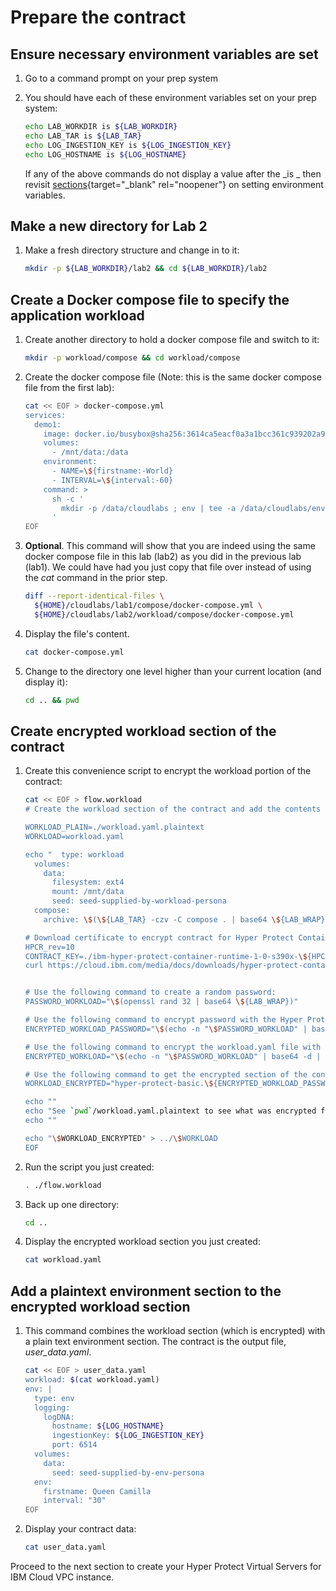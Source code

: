 # Prepare the contract 

## Ensure necessary environment variables are set
    
1. Go to a command prompt on your prep system

2. You should have each of these environment variables set on your prep system:

    ``` bash
    echo LAB_WORKDIR is ${LAB_WORKDIR}
    echo LAB_TAR is ${LAB_TAR}
    echo LOG_INGESTION_KEY is ${LOG_INGESTION_KEY}
    echo LOG_HOSTNAME is ${LOG_HOSTNAME}
    ```  
         
    If any of the above commands do not display a value after the _is _ then revisit [sections](../prereqs/setup.md){target="_blank" rel="noopener"} on setting environment variables.
             
## Make a new directory for Lab 2

1. Make a fresh directory structure and change in to it:

    ``` bash
    mkdir -p ${LAB_WORKDIR}/lab2 && cd ${LAB_WORKDIR}/lab2
    ```

## Create a Docker compose file to specify the application workload

1. Create another directory to hold a docker compose file and switch to it:

    ``` bash
    mkdir -p workload/compose && cd workload/compose
    ```

1. Create the docker compose file (Note: this is the same docker compose file from the first lab):

    ``` bash
    cat << EOF > docker-compose.yml    
    services:
      demo1:
        image: docker.io/busybox@sha256:3614ca5eacf0a3a1bcc361c939202a974b4902b9334ff36eb29ffe9011aaad83
        volumes:
          - /mnt/data:/data
        environment:
          - NAME=\${firstname:-World}
          - INTERVAL=\${interval:-60}
        command: >
          sh -c '
            mkdir -p /data/cloudlabs ; env | tee -a /data/cloudlabs/env.out; cat /data/cloudlabs/env.out; head /data/cloudlabs/greetings.out ; tail /data/cloudlabs/greetings.out ; while true ; do sleep \$\${INTERVAL} ; echo hello \$\${NAME} the time is \$\$(date) | tee -a /data/cloudlabs/greetings.out ; done
          '
    EOF
    ```

1. **Optional**.  This command will show that you are indeed using the same docker compose file in this lab (lab2)  as you did in the previous lab (lab1).  We could have had you just copy that file over instead of using the *cat* command in the prior step.


    ``` bash
    diff --report-identical-files \
      ${HOME}/cloudlabs/lab1/compose/docker-compose.yml \
      ${HOME}/cloudlabs/lab2/workload/compose/docker-compose.yml
    ```

1. Display the file's content.

    ``` bash
    cat docker-compose.yml
    ```

1. Change to the directory one level higher than your current location (and display it):

    ``` bash
    cd .. && pwd
    ```
    
## Create encrypted workload section of the contract

1. Create this convenience script to encrypt the workload portion of the contract:
 
    ``` bash
    cat << EOF > flow.workload
    # Create the workload section of the contract and add the contents in the workload.yaml file.
    
    WORKLOAD_PLAIN=./workload.yaml.plaintext
    WORKLOAD=workload.yaml
    
    echo "  type: workload
      volumes:
        data:
          filesystem: ext4
          mount: /mnt/data
          seed: seed-supplied-by-workload-persona
      compose:
        archive: \$(\${LAB_TAR} -czv -C compose . | base64 \${LAB_WRAP})" > \${WORKLOAD_PLAIN}
    
    # Download certificate to encrypt contract for Hyper Protect Container Runtime:
    HPCR_rev=10
    CONTRACT_KEY=./ibm-hyper-protect-container-runtime-1-0-s390x-\${HPCR_rev}-encrypt.crt
    curl https://cloud.ibm.com/media/docs/downloads/hyper-protect-container-runtime/ibm-hyper-protect-container-runtime-1-0-s390x-\${HPCR_rev}-encrypt.crt > \${CONTRACT_KEY}
    
    
    # Use the following command to create a random password:
    PASSWORD_WORKLOAD="\$(openssl rand 32 | base64 \${LAB_WRAP})"
    
    # Use the following command to encrypt password with the Hyper Protect Container Runtime Contract Encryption Key:
    ENCRYPTED_WORKLOAD_PASSWORD="\$(echo -n "\$PASSWORD_WORKLOAD" | base64 -d | openssl rsautl -encrypt -inkey \$CONTRACT_KEY -certin | base64 \${LAB_WRAP})"
    
    # Use the following command to encrypt the workload.yaml file with a random password:
    ENCRYPTED_WORKLOAD="\$(echo -n "\$PASSWORD_WORKLOAD" | base64 -d | openssl enc -aes-256-cbc -pbkdf2 -pass stdin -in "\$WORKLOAD_PLAIN" | base64 \${LAB_WRAP})"
    
    # Use the following command to get the encrypted section of the contract:
    WORKLOAD_ENCRYPTED="hyper-protect-basic.\${ENCRYPTED_WORKLOAD_PASSWORD}.\${ENCRYPTED_WORKLOAD}"
    
    echo ""
    echo "See `pwd`/workload.yaml.plaintext to see what was encrypted for the workload section of your contract"
    echo ""
    
    echo "\$WORKLOAD_ENCRYPTED" > ../\$WORKLOAD
    EOF
    ```

1. Run the script you just created:

    ``` bash
    . ./flow.workload
    ```

1. Back up one directory:

    ``` bash
    cd ..
    ```

1. Display the encrypted workload section you just created:  

    ``` bash
    cat workload.yaml
    ```

## Add a plaintext environment section to the encrypted workload section

1. This command combines the workload section (which is encrypted) with a plain text environment section.  The contract is the output file, _user_data.yaml_.

    ``` bash
    cat << EOF > user_data.yaml
    workload: $(cat workload.yaml)
    env: |
      type: env
      logging:
        logDNA:
          hostname: ${LOG_HOSTNAME}
          ingestionKey: ${LOG_INGESTION_KEY}
          port: 6514
      volumes:
        data:
          seed: seed-supplied-by-env-persona
      env:
        firstname: Queen Camilla
        interval: "30"
    EOF
    ```
   
1. Display your contract data:

    ``` bash
    cat user_data.yaml
    ```

Proceed to the next section to create your Hyper Protect Virtual Servers for IBM Cloud VPC instance.

  
